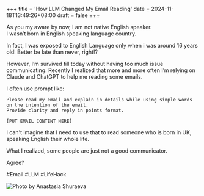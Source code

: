 +++
title = 'How LLM Changed My Email Reading'
date = 2024-11-18T13:49:26+08:00
draft = false
+++

As you my aware by now, I am not native English speaker.  
I wasn’t born in English speaking language country.  

In fact, I was exposed to English Language only when i was around 16 years old!
Better be late than never, right!?  

However, I’m survived till today without having too much issue communicating.
Recently I realized that more and more often I’m relying on Claude and ChatGPT to help me reading some emails.  

I often use prompt like:
 
```
Please read my email and explain in details while using simple words on the intention of the email.  
Provide clarity and reply in points format.

[PUT EMAIL CONTENT HERE]
```   

I can't imagine that I need to use that to read someone who is born in UK, speaking English their whole life.  

What I realized, some people are just not a good communicator.  

Agree?

#Email #LLM #LifeHack



![Photo by Anastasia Shuraeva](/images/read-email.jpg "Photo by Anastasia Shuraeva")
